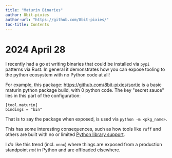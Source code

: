```yaml
---
title: "Maturin Binaries"
author: 8bit-pixies
author-url: "https://github.com/8bit-pixies/"
toc-title: Contents
---
```


# 2024 April 28

I recently had a go at writing binaries that could be installed via `pypi` patterns via Rust. In general it demonstrates how you can expose tooling to the python ecosystem with no Python code at all! 

For example, this package: https://github.com/8bit-pixies/sortie is a basic maturin python package build, with 0 python code. The key "secret sauce" lies in this part of the configuration:

```
[tool.maturin]
bindings = "bin"
```

That is to say the package when exposed, is used via `python -m <pkg_name>`.

This has some interesting consequences, such as how tools like `ruff` and others are built with no or limited [Python library support](https://github.com/astral-sh/ruff/discussions/8539).

I _do_ like this trend (incl. `onnx`) where things are exposed from a production standpoint _not_ in Python and are offloaded elsewhere. 
